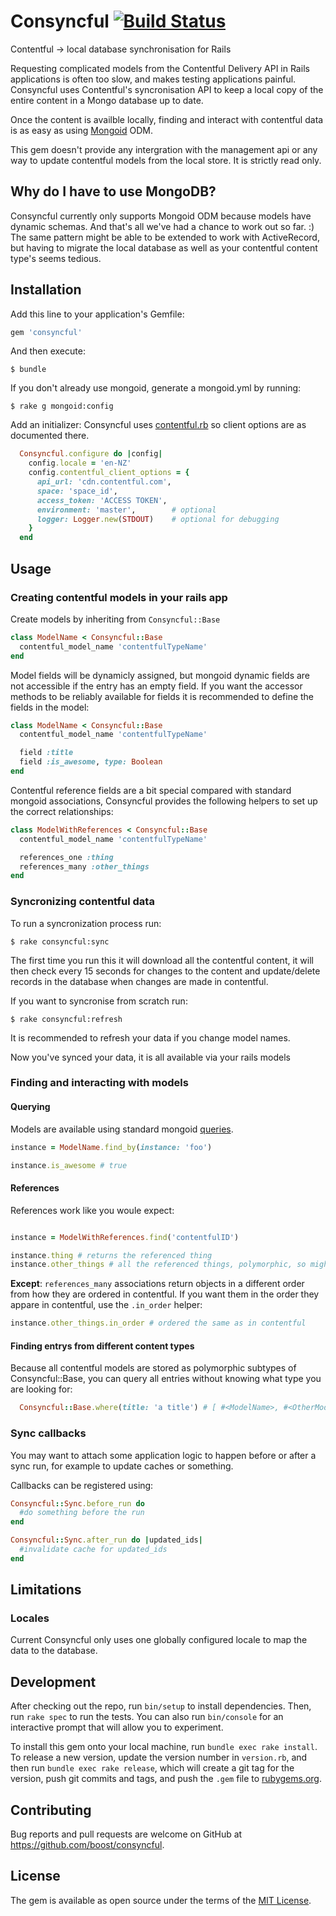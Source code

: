 # Consyncful [![Build Status](https://travis-ci.org/boost/consyncful.svg?branch=master)](https://travis-ci.org/boost/consyncful)

Contentful -> local database synchronisation for Rails

Requesting complicated models from the Contentful Delivery API in Rails applications is often
too slow, and makes testing applications painful. Consyncful uses Contentful's syncronisation API 
to keep a local copy of the entire content in a Mongo database up to date.

Once the content is availble locally, finding and interact with contentful data is as easy as 
using [Mongoid](https://docs.mongodb.com/mongoid/current/tutorials/mongoid-documents/) ODM. 

This gem doesn't provide any intergration with the management api or any way to update contentful models from the local store. It is strictly read only.

## Why do I have to use MongoDB?

Consyncful currently only supports Mongoid ODM because models have dynamic schemas. And that's all we've had a chance to work out so far. :) 
The same pattern might be able to be extended to work with ActiveRecord, but having to migrate the local database as well as your contentful content type's seems tedious.

## Installation

Add this line to your application's Gemfile:

```ruby
gem 'consyncful'
```

And then execute:

    $ bundle

If you don't already use mongoid, generate a mongoid.yml by running:

    $ rake g mongoid:config

Add an initializer:
Consyncful uses [contentful.rb](https://github.com/contentful/contentful.rb) so client options are as documented there.
```ruby
  Consyncful.configure do |config|
    config.locale = 'en-NZ'
    config.contentful_client_options = {
      api_url: 'cdn.contentful.com',
      space: 'space_id',
      access_token: 'ACCESS TOKEN',
      environment: 'master',        # optional
      logger: Logger.new(STDOUT)    # optional for debugging
    }
  end
```

## Usage

### Creating contentful models in your rails app

Create models by inheriting from `Consyncful::Base`

```ruby
class ModelName < Consyncful::Base
  contentful_model_name 'contentfulTypeName'
end
```

Model fields will be dynamicly assigned, but mongoid dynamic fields are not accessible if the entry has an empty field. If you want the accessor methods to be reliably available for fields it is recommended to define the fields in the model:

```ruby 
class ModelName < Consyncful::Base
  contentful_model_name 'contentfulTypeName'

  field :title
  field :is_awesome, type: Boolean
end
```

Contentful reference fields are a bit special compared with standard mongoid associations, Consyncful provides the following helpers to set up the correct relationships:

```ruby 
class ModelWithReferences < Consyncful::Base
  contentful_model_name 'contentfulTypeName'

  references_one :thing
  references_many :other_things
end
```

### Syncronizing contentful data

To run a syncronization process run:

    $ rake consyncful:sync

The first time you run this it will download all the contentful content, it will then check every 15 seconds for changes to the content and update/delete records in the database when changes are made in contentful.

If you want to syncronise from scratch run:

    $ rake consyncful:refresh

It is recommended to refresh your data if you change model names.

Now you've synced your data, it is all available via your rails models

### Finding and interacting with models

#### Querying
Models are available using standard mongoid [queries](https://docs.mongodb.com/mongoid/current/tutorials/mongoid-queries/).

```ruby
instance = ModelName.find_by(instance: 'foo')

instance.is_awesome # true
```

#### References
References work like you woule expect:

```ruby

instance = ModelWithReferences.find('contentfulID')

instance.thing # returns the referenced thing
instance.other_things # all the referenced things, polymorphic, so might be different types
```

**Except**:
`references_many` associations return objects in a different order from how they are ordered in contentful. If you want them in the order they appare in contentful, use the `.in_order` helper:

```ruby
instance.other_things.in_order # ordered the same as in contentful
```

#### Finding entrys from different content types

Because all contentful models are stored as polymorphic subtypes of Consyncful::Base, you can query all entries without knowing what type you are looking for:

```ruby
  Consyncful::Base.where(title: 'a title') # [ #<ModelName>, #<OtherModelName> ]
```

### Sync callbacks 

You may want to attach some application logic to happen before or after a sync run, for example to update caches or something. 

Callbacks can be registered using:

```ruby
Consyncful::Sync.before_run do
  #do something before the run
end
```

```ruby
Consyncful::Sync.after_run do |updated_ids|
  #invalidate cache for updated_ids
end
```

## Limitations

### Locales

Current Consyncful only uses one globally configured locale to map the data to the database.

## Development

After checking out the repo, run `bin/setup` to install dependencies. Then, run `rake spec` to run the tests. You can also run `bin/console` for an interactive prompt that will allow you to experiment.

To install this gem onto your local machine, run `bundle exec rake install`. To release a new version, update the version number in `version.rb`, and then run `bundle exec rake release`, which will create a git tag for the version, push git commits and tags, and push the `.gem` file to [rubygems.org](https://rubygems.org).

## Contributing

Bug reports and pull requests are welcome on GitHub at https://github.com/boost/consyncful.

## License

The gem is available as open source under the terms of the [MIT License](https://opensource.org/licenses/MIT).
